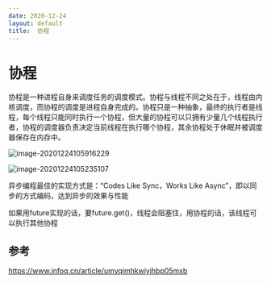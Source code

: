 ```yaml
---
date: 2020-12-24
layout: default
title:  协程
---
```


# 协程

协程是一种进程自身来调度任务的调度模式。协程与线程不同之处在于，线程由内核调度，而协程的调度是进程自身完成的。协程只是一种抽象，最终的执行者是线程，每个线程只能同时执行一个协程，但大量的协程可以只拥有少量几个线程执行者，协程的调度器负责决定当前线程在执行哪个协程，其余协程处于休眠并被调度器保存在内存中。

![image-20201224105916229](/Users/daitechang/Documents/garydai.github.com/_posts/pic/image-20201224105916229.png)

![image-20201224105235107](/Users/daitechang/Documents/garydai.github.com/_posts/pic/image-20201224105235107.png)

异步编程最佳的实现方式是：“Codes Like Sync，Works Like Async”，即以同步的方式编码，达到异步的效果与性能

如果用future实现的话，要future.get()，线程会阻塞住，用协程的话，该线程可以执行其他协程

## 参考

https://www.infoq.cn/article/umyqimhkwiyjhbp05mxb